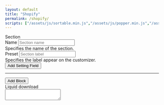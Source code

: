 ```yaml
---
layout: default
title: "Shopify"
permalink: /shopify/
scripts: ["/assets/js/sortable.min.js","/assets/js/popper.min.js","/assets/js/tippy-bundle.umd.min.js"]
---
```


<form class="form" method="post">
	<div class="row">
		<div class="col-md-6">
			<div class="card mt-3">
				<div class="card-header d-flex justify-content-between align-items-center">
					<span>Section</span>
				</div>
				<div class="card-body">
					<div class="row">
						<div class="col-md-6">
							<div class="mb-3">
								<label class="form-label" for="name">Name</label>
								<input id="name" type="text" class="form-control" name="name" placeholder="Section name" maxlength="25">
								<div class="form-text">Specifies the name of the section.</div>
							</div>
						</div>
						<div class="col-md-6">
							<div class="mb-3">
								<label class="form-label" for="preset">Preset</label>
								<input id="preset" type="text" class="form-control" name="preset" placeholder="Section label" maxlength="100">
								<div class="form-text">Specifies the label appear on the customizer.</div>
							</div>
						</div>
					</div>
					<div class="mb-3">
						<button class="btn btn-primary btn-sm" type="button" data-add="field" data-where="section">Add Setting Field</button>
					</div>
					<div class="settings"></div>
					<hr>
					<button class="btn btn-primary btn-sm" type="button" data-add="block">Add Block</button>
				</div>
			</div>
		</div>
		<div class="col-md-6">
			<div class="card mt-3">
				<div class="card-header d-flex justify-content-between align-items-center">
					<span>Liquid</span>
					<span class="material-icons" data-downlaod="liquid" title="Click to Download">download</span>
				</div>
				<div class="card-body p-0">
					<textarea class="json-formatted form-control border-0 font-monospace" spellcheck="false" readonly></textarea>
				</div>
			</div>
		</div>
	</div>
</form>

<script>
const fieldTypes = {
	'checkbox': 'Checkbox',
	'number': 'Number',
	'radio': 'Radio',
	'range': 'Range',
	'select': 'Select',
	'text': 'Text',
	'textarea': 'Textarea',
	'article': 'Article',
	'blog': 'Blog',
	'collection': 'Collection',
	'collection_list': 'Collection List',
	'color': 'Color',
	'color_background': 'Color Background',
	//'color_scheme_group': 'Color Scheme Group',
	'font_picker': 'Font Picker',
	'html': 'HTML',
	'image_picker': 'Image Picker',
	'inline_richtext': 'Inline Richtext',
	'link_list': 'Link List',
	'liquid': 'Liquid',
	'page': 'Page',
	'product': 'Product',
	'product_list': 'Product List',
	'richtext': 'Richtext',
	'text_alignment': 'Text Alignment',
	'url': 'URL',
	'video': 'Video',
	'video_url': 'Video URL'
};
function stringToSlug(str = '', sep = '_') {
	if (str) {
		sep = sep ? sep : '-';
		str = str.trim();
		str = str.toLowerCase();
		const from = "åàáãäâèéëêìíïîòóöôùúüûñç·/_,:;";
		const to = "aaaaaaeeeeiiiioooouuuunc------";
		for (let i = 0, l = from.length; i < l; i++) {
			str = str.replace(new RegExp(from.charAt(i), "g"), to.charAt(i));
		}
		return str
			.replace(/[^a-z0-9 -]/g, "")
			.replace(/\s+/g, "-")
			.replace(/-+/g, "-")
			.replace(/^-+/, "")
			.replace(/-+$/, "")
			.replace(/-/g, sep);
	}
}
function serializeFormArray(formElement) {
	var formData = new FormData(formElement);
	var serializedArray = [];
	formData.forEach(function(value, key) {
		serializedArray.push({ name: key, value: value });
	});
	return serializedArray;
}
function getField(type, which) {
	let htm = '';
	if(!type && !which) {
		return false;
	}
	if(type=='option') {
		htm += '<div class="input-group input-group-sm mb-2">'
		+'<span class="input-group-text">Option</span>'
		+'<input type="text" class="form-control" name="option-label" placeholder="Label" title="Label">'
		+'<input type="text" class="form-control" name="option-value" placeholder="Value" title="Value">'
		+'<button class="btn btn-outline-danger" type="button" data-delete="option"><i class="material-icons">delete</i></button>'
		+'</div>';
		return htm;
	}
	htm +='<div class="item" data-type="'+type+'" data-which="'+which+'">'
	+'<div class="item-head">'
	+'<div><i class="material-icons">swap_vert</i> <span class="item-name">'+fieldTypes[type]+'</span></div><div class="item-action"><i class="material-icons" data-delete="item">delete</i></div>'
	+'</div>'
	+'<div class="item-body"><div class="row">'

	+'<div class="col-md-6 col-lg-4"><div class="mb-2">'
	+'<label class="form-label">Label</label>'
	+'<input type="text" class="form-control form-control-sm" name="label" placeholder="Label" maxlength="50">'
	+'<div class="form-text">Specifies label of the field</div>'
	+'</div></div>'

	+'<div class="col-md-6 col-lg-4"><div class="mb-2">'
	+'<label class="form-label">Identifier</label>'
	+'<input type="text" class="form-control form-control-sm" name="identifier" placeholder="Identifier" maxlength="100">'
	+'<div class="form-text">Specifies id of the field</div>'
	+'</div></div>'

	if(type=='checkbox' || type=='number' || type=='range' || type=='text' || type=='textarea' || type=='color' || type=='color_background' || type=='html' || type=='inline_richtext' || type=='liquid' || type=='richtext' || type=='text_alignment' || type=='video_url') {
		if(type=='textarea' || type=='html' || type=='inline_richtext' || type=='liquid' || type=='richtext') {
			htm += '<div class="col-md-12 col-lg-12">'
		}else {
			htm += '<div class="col-md-6 col-lg-4">'
		}
		if(type=='video_url') {
			htm += '<div class="mb-2"><label class="form-label">Accept</label>'
		}else {
			htm += '<div class="mb-2"><label class="form-label">Default</label>'
		}
		if(type=='checkbox') {
			htm += '<select class="form-select form-select-sm" name="default"><option></option><option value="true">true</option><option value="false">false</option></select>'
		}
		if(type=='number' || type=='range') {
			htm += '<input type="number" class="form-control form-control-sm" name="default" placeholder="Value">'
		}
		if(type=='text' || type=='color' || type=='color_background') {
			htm += '<input type="text" class="form-control form-control-sm" name="default" placeholder="Value">'
		}
		if(type=='textarea' || type=='html' || type=='inline_richtext' || type=='liquid' || type=='richtext') {
			htm += '<textarea class="form-control form-control-sm" name="default" placeholder="Value"></textarea>'
		}
		if(type=='text_alignment') {
			htm += '<select class="form-select form-select-sm" name="default"><option value="left">Left</option><option value="center">Center</option><option value="right">Right</option></select>'
		}
		if(type=='video_url') {
			htm += '<select class="form-select form-select-sm" name="accept"><option></option><option value="youtube">YouTube</option><option value="vimeo">Vimeo</option><option value="youtube+vimeo">YouTube & Vimeo</option></select>'
		}
		if(type=='video_url') {
			htm += '<div class="form-text">Specifies accepts either youtube or vimeo</div>'
		}else {
			htm += '<div class="form-text">Specifies default value of the field</div>'
		}
		
		htm += '</div></div>'
	}

	if(type=='product_list' || type=='collection_list') {
		htm += '<div class="col-md-6 col-lg-4"><div class="mb-2">'
		+'<label class="form-label">Limit</label>'
		+'<input type="number" class="form-control form-control-sm" name="limit" placeholder="Limit" maxlength="50">'
		+'<div class="form-text">Specifies limit of the field</div>'
		+'</div></div>'
	}

	if(type=='radio' || type=='select') {
		htm += '<div class="col-md-6 col-lg-4"><div class="mb-2">'
		+'<label class="form-label">Default</label>'
		+'<select class="form-select form-select-sm" name="default"></select>'
		+'<div class="form-text">Specifies default value of the field</div>'
		+'</div></div>'

		+'<div class="col-md-12 col-lg-12"><button class="btn btn-primary btn-sm" type="button" data-add="option">Add Option</button><div class="mt-2 mb-2">'
		+'<div class="field-options"></div>'
		+'<div class="form-text">Specifies option of the field</div>'
		+'</div></div>'
	}

	if(type=='range') {
		htm += '<div class="col-md-6 col-lg-3"><div class="mb-2">'
		+'<label class="form-label">Min</label>'
		+'<input type="number" class="form-control form-control-sm" name="min" placeholder="Min" maxlength="9999">'
		+'<div class="form-text">Specifies minimum value</div>'
		+'</div></div>'

		+'<div class="col-md-6 col-lg-3"><div class="mb-2">'
		+'<label class="form-label">Max</label>'
		+'<input type="number" class="form-control form-control-sm" name="max" placeholder="Max" maxlength="9999">'
		+'<div class="form-text">Specifies maximum value</div>'
		+'</div></div>'

		+'<div class="col-md-6 col-lg-3"><div class="mb-2">'
		+'<label class="form-label">Step</label>'
		+'<input type="number" class="form-control form-control-sm" name="max" placeholder="Step" maxlength="84">'
		+'<div class="form-text">Specifies maximum value</div>'
		+'</div></div>'

		+'<div class="col-md-6 col-lg-3"><div class="mb-2">'
		+'<label class="form-label">Unit</label>'
		+'<input type="text" class="form-control form-control-sm" name="unit" placeholder="px" maxlength="3">'
		+'<div class="form-text">Specifies unit of value</div>'
		+'</div></div>'
	}

	htm += '<div class="col-md-12 col-lg-12"><div class="mb-2">'
	+'<label class="form-label">Info</label>'
	+'<input type="text" class="form-control form-control-sm" name="info" placeholder="Info text" maxlength="500">'
	+'<div class="form-text">Specifies info text of the field</div>'
	+'</div></div>'

	+'</div></div>'
	+'</div>';
	return htm;
}
document.addEventListener('DOMContentLoaded', function () {
	window.onload = function() {
		mk.alert('<h6>Under construction!!</h6><em class="small">This page is still under developing. Please visit later...</em>');
	}
	const makeSortable = function() {
		document.querySelectorAll('.settings').forEach((item) => {
			new Sortable(item, {
				animation: 120,
				ghostClass: 'ghost',
				handle: '.item-head',
			});
		});
		document.querySelectorAll('.field-options').forEach((item) => {
			new Sortable(item, {
				animation: 120,
				ghostClass: 'ghost',
				handle: '.input-group-text',
			});
		});
	};
	makeSortable();
	const initTippy = function() {
		document.querySelectorAll('.form [title]').forEach((title) => {
			let text = title.getAttribute('title');
			tippy(title, {
				arrow: false,
				content: text,
				offset: [5, 5],
				theme: 'material',
			});
			title.removeAttribute('title');
		});
	}
	initTippy();
	document.querySelectorAll('[data-add="field"]').forEach((btn) => {
		btn.addEventListener('click', function(e) {
			e.preventDefault();
			let select = '<div><label class="form-label" for="field_type">Choose Field Type</label><select id="field_type" class="form-select form-select-sm" name="field_type">';
			Object.keys(fieldTypes).forEach(function(key) {
				select += '<option value="'+key+'" title="'+fieldTypes[key]+'">'+fieldTypes[key]+'</option>';
			});
			select += '</select></div>';
			mk.confirm(select,function() {
				let which = btn.getAttribute('data-which');
				let field = document.querySelector('[name="field_type"]').value;
				let htm = getField(field,which);
				if(htm) {
					document.querySelector('.settings').insertAdjacentHTML('beforeend', htm);
					makeSortable();
				}
			});
		});
	});
	document.querySelectorAll('.settings').forEach((settings) => {
		settings.addEventListener('click', function(e) {
			if(e.target.closest('.item-action') && e.target.getAttribute('data-delete')=='item') {
				e.preventDefault();
				mk.confirm('<h6>Are you sure want to delete?</h6><em class="small">Once you remove this, you won\'t able to recover.</em>',function() {
					e.target.closest('.item').remove();
				});
			}
			if(e.target.getAttribute('data-add')=='option') {
				let htm = getField('option');
				if(htm) {
					e.target.closest('.item').querySelector('.field-options').insertAdjacentHTML('beforeend', htm);
					initTippy();
				}
			}
			if((e.target.closest('.input-group') && e.target.getAttribute('data-delete')=='option') || (e.target.closest('.btn') && e.target.closest('.btn').getAttribute('data-delete')=='option')) {
				e.preventDefault();
				mk.confirm('<h6>Are you sure want to delete?</h6><em class="small">Once you remove this, you won\'t able to recover.</em>',function() {
					e.target.closest('.input-group').remove();
				});
			}
		});
		settings.addEventListener('input', function(e) {
			if(e.target.classList.contains('form-control')) {
				let name = e.target.getAttribute('name'), value = e.target.value, wrap = e.target.closest('.item');
				if(value) {
					switch(name) {
						case'label':
							wrap.querySelector('[name="identifier"]').value = stringToSlug(value);
						break;
						case'option-label':
						case'option-value':
							let optWrp = e.target.closest('.field-options');
							if(optWrp) {
								let opt = '';
								optWrp.querySelectorAll('.input-group [name="option-value"]').forEach((input) => {
									if(input.value && input.closest('.input-group').querySelector('[name="option-label"]').value) {
										opt += '<option value="+input.value+">'+input.value+'</option>';
									}
								});
								wrap.querySelector('[name="default"]').innerHTML = opt;
							}
						break;
					}
				}
			}
		});
	});
});
</script>